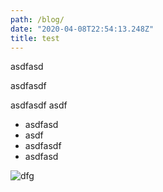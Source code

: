 ```yaml
---
path: /blog/
date: "2020-04-08T22:54:13.248Z"
title: test
---
```

asdfasd

asdfasdf

asdfasdf asdf

* asdfasd
* asdf
* asdfasdf
* asdfasd



![dfg](/assets/스크린샷-2020-04-07-오후-6.39.09.png "jdghjfghj")